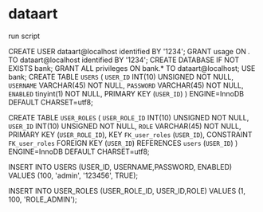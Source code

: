 dataart
=======
run script 

CREATE USER dataart@localhost identified BY '1234';
GRANT usage ON *.* TO dataart@localhost identified BY '1234';
CREATE DATABASE IF NOT EXISTS bank;
GRANT ALL privileges ON bank.* TO dataart@localhost;
USE bank;
CREATE TABLE `USERS` (
  `USER_ID` INT(10) UNSIGNED NOT NULL,
  `USERNAME` VARCHAR(45) NOT NULL,
  `PASSWORD` VARCHAR(45) NOT NULL,
  `ENABLED` tinyint(1) NOT NULL,
  PRIMARY KEY (`USER_ID`)
) ENGINE=InnoDB DEFAULT CHARSET=utf8;

CREATE TABLE `USER_ROLES` (
  `USER_ROLE_ID` INT(10) UNSIGNED NOT NULL,
  `USER_ID` INT(10) UNSIGNED NOT NULL,
  `ROLE` VARCHAR(45) NOT NULL,
  PRIMARY KEY (`USER_ROLE_ID`),
  KEY `FK_user_roles` (`USER_ID`),
  CONSTRAINT `FK_user_roles` FOREIGN KEY (`USER_ID`) REFERENCES `users` (`USER_ID`)
) ENGINE=InnoDB DEFAULT CHARSET=utf8;

INSERT INTO USERS (USER_ID, USERNAME,PASSWORD, ENABLED)
VALUES (100, 'admin', '123456', TRUE);
 
INSERT INTO USER_ROLES (USER_ROLE_ID, USER_ID,ROLE)
VALUES (1, 100, 'ROLE_ADMIN');